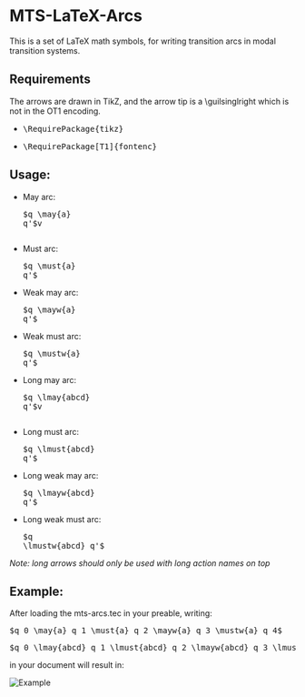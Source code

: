 MTS-LaTeX-Arcs
==============
This is a set of LaTeX math symbols, for writing transition arcs in modal transition systems.

Requirements
------------
The arrows are drawn in TikZ, and the arrow tip is a \guilsinglright which is not in the OT1 encoding.
  * <pre>\RequirePackage{tikz}</pre>
  * <pre>\RequirePackage[T1]{fontenc}</pre>


Usage:
------

  * May arc: <pre>$q \may{a} q'$v
  * Must arc: <pre>$q \must{a} q'$</pre>
  * Weak may arc: <pre>$q \mayw{a} q'$</pre>
  * Weak must arc: <pre>$q \mustw{a} q'$</pre>

  * Long may arc: <pre>$q \lmay{abcd} q'$v
  * Long must arc: <pre>$q \lmust{abcd} q'$</pre>
  * Long weak may arc: <pre>$q \lmayw{abcd} q'$</pre>
  * Long weak must arc: <pre>$q \lmustw{abcd} q'$</pre>

*Note: long arrows should only be used with long action names on top*

Example:
--------
After loading the mts-arcs.tec in your preable, writing:

 <pre>$q_0 \may{a} q_1 \must{a} q_2 \mayw{a} q_3 \mustw{a} q_4$</pre>
 <pre>$q_0 \lmay{abcd} q_1 \lmust{abcd} q_2 \lmayw{abcd} q_3 \lmustw{abcd} q_4$</pre>

in your document will result in:

![Example](https://raw.github.com/mikaelhm/MTS-LaTeX-Arcs/master/example.png)

